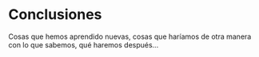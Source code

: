 # Conclusiones

Cosas que hemos aprendido nuevas, cosas que haríamos de otra manera con lo que sabemos, qué haremos después...